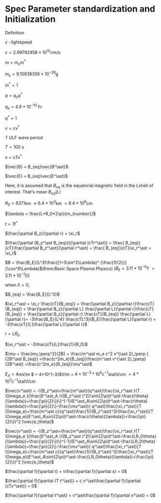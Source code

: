 # Spec Parameter standardization and Initialization

Definition

$c$ : lightspeed

$c =  2.99792458×10^{10}$cm/s

$m = m_e m^\ast$

$m_e = 9.10938356×10^{-28}$g 

$m^* = 1$

$q = q_e q^\ast$

$q_e = 4.8*10^{-10}$ Fr

$q^* = 1$

$v = cv^\ast$

$T$ ULF wave period

$T = 100$ s

$x = c Tx^\ast$

$\vec{B} = B_{eq}\vec{B^\ast}$

$\vec{E} = B_{eq}\vec{E^\ast}$

Here, it is assumed that $B_{eq}$ is the equatorial magnetic field in the Lshell of interest.
That's mean $B_{eq}(L)$

$R_0 = 6371$km $\approx 6.4*10^3$km $=6.4*10^8$cm


$\lambda = \frac{L*R_0*2\pi}{m_{number}}$

$t = Tt^\ast$   


$\frac{\partial B_z}{\partial r} = \xi_r$


$\frac{\partial (B_z^\ast B_{eq})}{\partial (cTr^\ast)} = \frac{ B_{eq}}{cT}\frac{\partial B_z^\ast}{\partial r^\ast}  =  \frac{ B_{eq}}{cT}\xi_r^\ast = \xi_r$


$B = \frac{B_E}{L^3}\frac{(1+3\sin^2\Lambda)^
{\frac{1}{2}}}{\cos^6\Lambda}$(from:Basic Space Plasma Physics)
($B_E = 3.11*10^{-5}$T $=3.11*10^{-1}$G)

when $\Lambda = 0$,

$B_{eq} = \frac{B_E}{L^3}$

$\xi_r^\ast = \xi_r \frac{cT}{B_{eq}} = \frac{\partial B_z}{\partial r}\frac{cT}{B_{eq}} = \frac{\partial B_z}{\partial L} \frac{\partial L}{\partial r}\frac{cT}{B_{eq}} =  \frac{\partial B_z}{\partial r} \frac{cT}{B_{eq}} \frac{\partial L}{\partial r}= -3\frac{B_E}{L^4} \frac{cTL^3}{B_E}\frac{\partial L}{\partial r} = -3\frac{cT}{L}\frac{\partial L}{\partial r}$



$r = LR_0$

$\xi_r^\ast = -3\frac{cT}{L}\frac{1}{R_0}$

$\mu = \frac{mv_\perp^2}{2B} = \frac{m^\ast m_e c^2 v^{\ast 2}_\perp }{2B^\ast B_{eq}} =\frac{c^2m_e}{B_{eq}}\frac{m^\ast v^{\ast 2}_\perp}{2B^\ast} =\frac{c^2m_e}{B_{eq}}\mu^\ast$


$E_A = 4$mV/m $ = 4*10^{-3}$V/m = $4*10^{-3}*10^6 c^{-1}$statV/cm $= 4*10^3c^{-1}$statV/cm

$\vec{v^\ast} =  -\{B_z^\ast+\frac{m^\ast}{q^\ast}\frac{\xi_r^\ast }{T \Omega_e }(\frac{E^\ast_A }{(B_z^\ast )^2}\sin\{2\pi(t^\ast-\frac{r\theta}{\lambda})+\frac{\pi}{2}\})\}^{-1}(E^\ast_A\sin\{2\pi(t^\ast-\frac{r\theta}{\lambda})+\frac{\pi}{2}\}-\frac{\mu^\ast}{  q^\ast}\frac{\xi_r^\ast}{T \Omega_e}+\frac{m^\ast c}{q^\ast}\frac{1}{(B_z^\ast)^3}\frac{\xi_r^\ast}{T \Omega_e}(E^\ast_A\sin\{2\pi(t^\ast-\frac{r\theta}{\lambda})+\frac{\pi}{2}\})^2 )\vec{e_\theta}$

$\vec{v^\ast} =  -\{B_z^\ast+\frac{m^\ast}{q^\ast}\frac{\xi_r^\ast }{T \Omega_e }(\frac{E^\ast_A }{(B_z^\ast )^2}\sin\{2\pi(t^\ast-\frac{LR_0\theta}{\lambda})+\frac{\pi}{2}\})\}^{-1}(E^\ast_A\sin\{2\pi(t^\ast-\frac{LR_0\theta}{\lambda})+\frac{\pi}{2}\}-\frac{\mu^\ast}{  q^\ast}\frac{\xi_r^\ast}{T \Omega_e}+\frac{m^\ast c}{q^\ast}\frac{1}{(B_z^\ast)^3}\frac{\xi_r^\ast}{T \Omega_e}(E^\ast_A\sin\{2\pi(t^\ast-\frac{LR_0\theta}{\lambda})+\frac{\pi}{2}\})^2 )\vec{e_\theta}$


$\frac{\partial f}{\partial t} + v\frac{\partial f}{\partial x} = 0$

$\frac{\partial f}{\partial (T t^\ast)} + c v^\ast\frac{\partial f}{\partial (cTx^\ast)} = 0$

$\frac{\partial f}{\partial t^\ast} + v^\ast\frac{\partial f}{\partial x^\ast} = 0$